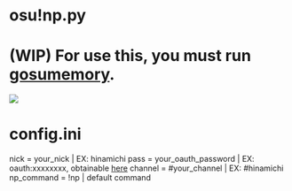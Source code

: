 # osu!np.py

# (WIP) For use this, you must run [gosumemory](https://github.com/l3lackShark/gosumemory).

![](https://media.discordapp.net/attachments/923018038826131466/1107473994585743390/Screenshot_2.png)

# config.ini
nick = your_nick | EX: hinamichi
pass = your_oauth_password | EX: oauth:xxxxxxxx, obtainable [here](https://twitchapps.com/tmi/)
channel = #your_channel | EX: #hinamichi 
np_command = !np | default command
